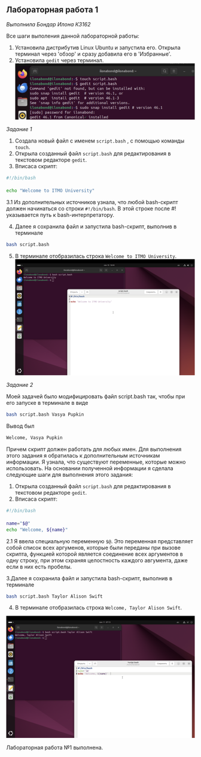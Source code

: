 ## Лабораторная работа 1

*Выполнила Бондар Илона К3162*

Все шаги выполения данной лабораторной работы:
1. Установила дистрибутив Linux Ubuntu и запустила его. Открыла терминал через 'обзор' и сразу добавила его в 'Избранные'.
2. Установила `gedit` через терминал.
![Screnshot](https://github.com/ilonabond/Informatics/blob/main/Снимок%20экрана%202024-09-10%20в%2019.41.10.jpg)

*Задание 1*

1. Создала новый файл с именем `script.bash` , с помощью команды `touch`.
2. Открыла созданный файл `script.bash` для редактирования в текстовом редакторе `gedit`. 
3. Впиcаса скрипт:

```bash
#!/bin/bash

echo "Welcome to ITMO University"
```
   3.1 Из дополнительных источников узнала, что любой bash-скрипт должен начинаться со строки `#!/bin/bash`. В этой строке после #! указывается путь к bash-интерпретатору.

4. Далее я сохранила файл и запустила bash-скрипт, выполнив в терминале

```bash
bash script.bash
```
5. В терминале отобразилась строка `Welcome to ITMO University`.
![Screnshot2](https://github.com/ilonabond/Informatics/blob/main/Снимок%20экрана%202024-09-10%20в%2019.44.35.PNG)

*Задание 2*

Моей задачей было модифицировать файл script.bash так, чтобы при его запуске в терминале в виде

```bash
bash script.bash Vasya Pupkin
```
Вывод был

```bash
Welcome, Vasya Pupkin
```

Причем скрипт должен работать для любых имен.
Для выполнения этого задания я обратилась к дополнительным источникам информации. Я узнала, что существуют переменные, которые можно использовать. На основании полученной информации я сделала следующие шаги для выполнения этого задания:
1. Открыла созданный файл `script.bash` для редактирования в текстовом редакторе `gedit`. 
2. Впиcаса скрипт:

```bash
#!/bin/bash

name="$@"
echo "Welcome, ${name}"
```
   2.1 Я ввела специальную переменную `$@`. Это переменная представляет собой список всех аргуменов, которые были переданы при вызове скрипта, функцией которой является соединение всех аргументов в одну строку, при этом схраняя целостность каждого авгумента, даже если в них есть пробелы.

3.Далее я сохранила файл и запустила bash-скрипт, выполнив в терминале

```bash
bash script.bash Taylor Alison Swift
```
4. В терминале отобразилась строка `Welcome, Taylor Alison Swift`.

![Screnshot3](https://github.com/ilonabond/Informatics/blob/main/Снимок%20экрана%202024-09-11%20в%2010.15.37.png)

Лабораторная работа №1 выполнена.

